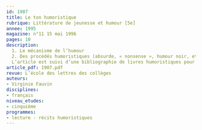 ```yaml
---
id: 1907
title: Le ton humoristique 
rubrique: Littérature de jeunesse et humour [5e]
annee: 1995
magazine: n°11 15 mai 1996
pages: 10
description: 
  1. Le mécanisme de l’humour
  2. Des procédés humoristiques (absurde, « nonsense », humour noir, etc.).
  L’article est suivi d’une bibliographie de livres humoristiques pour la jeunesse.
article_pdf: 1907.pdf
revue: L’école des lettres des collèges
auteurs:
- Virginie Fauvin
disciplines:
- français
niveau_etudes:
- cinquième
programmes:
- lecture - récits humoristiques
---
```

